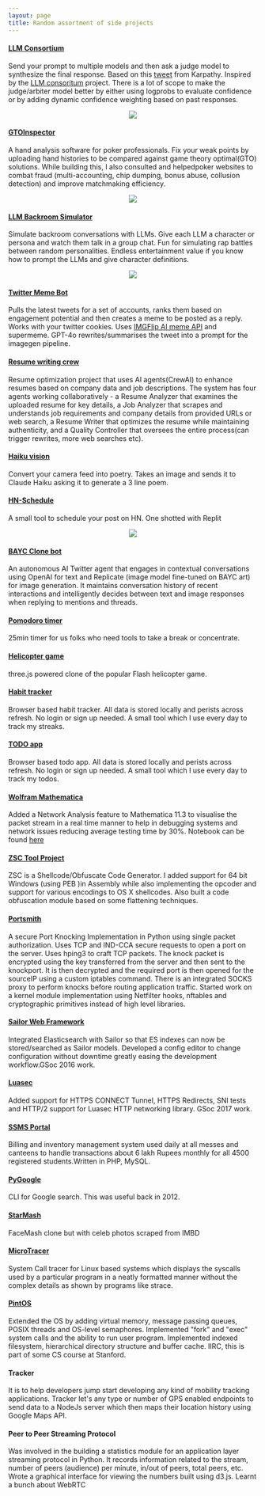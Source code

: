 ```yaml
---
layout: page
title: Random assortment of side projects
---
```




#### [**LLM Consortium**](https://llm-consortium.rnikhil.com/)

Send your prompt to multiple models and then ask a judge model to synthesize the final response. Based on this [tweet](https://x.com/karpathy/status/1869860858006049259) from Karpathy. Inspired by the [LLM consoritum](https://github.com/irthomasthomas/llm-consortium) project. There is a lot of scope to make the judge/arbiter model better by either using logprobs to evaluate confidence or by adding dynamic confidence weighting based on past responses. 

<div align = "center">
<img  src="/assets/files/consortium.png">
</div>

#### [**GTOInspector** ](https://www.youtube.com/watch?v=rv5AEZbo-XA)

A hand analysis software for poker professionals. Fix your weak points by uploading hand histories to be compared against game theory optimal(GTO) solutions. While building this, I also consulted and helpedpoker websites to combat fraud (multi-accounting, chip dumping, bonus abuse, collusion detection) and improve matchmaking efficiency. 

<div align = "center">
<img  src="/assets/files/gtoinspect.png">
</div>

#### [**LLM Backroom Simulator**](https://simulator.rnikhil.com/)

Simulate backroom conversations with LLMs. Give each LLM a character or persona and watch them talk in a group chat. Fun for simulating rap battles between random personalities. Endless entertainment value if you know how to prompt the LLMs and give character definitions. 

<div align = "center">
<img  src="/assets/files/baka.png">
</div>

#### [**Twitter Meme Bot**](https://github.com/r-nikhil/twitterMEMEbot)

Pulls the latest tweets for a set of accounts, ranks them based on engagement potential and then creates a meme to be posted as a reply. Works with your twitter cookies. Uses [IMGFlip AI meme API](https://imgflip.com/ai-meme) and supermeme. GPT-4o rewrites/summarises the tweet into a prompt for the imagegen pipeline. 

#### [**Resume writing crew**](https://github.com/r-nikhil/Resume-Agent-Crew)

Resume optimization project that uses AI agents(CrewAI) to enhance resumes based on company data and job descriptions. The system has four agents working collaboratively - a Resume Analyzer that examines the uploaded resume for key details, a Job Analyzer that scrapes and understands job requirements and company details from provided URLs or  web search, a Resume Writer that optimizes the resume while maintaining authenticity, and a Quality Controller that oversees the entire process(can trigger rewrites, more web searches etc). 

#### [**Haiku vision**](https://haiku-vision.rnikhil.com/)

Convert your camera feed into poetry. Takes an image and sends it to Claude Haiku asking it to generate a 3 line poem. 

#### [**HN-Schedule** ](https://hn-schedule.rnikhil.com/)

A small tool to schedule your post on HN. One shotted with Replit 

<div align = "center">
<img  src="/assets/files/scheduledash.png">
</div>

#### [**BAYC Clone bot**](https://github.com/r-nikhil/BAYCBOT)

An autonomous AI Twitter agent that engages in contextual conversations using OpenAI for text and Replicate (image model fine-tuned on BAYC art) for image generation. It maintains conversation history of recent interactions and intelligently decides between text and image responses when replying to mentions and threads.

#### [**Pomodoro timer**](https://pomodoro.rnikhil.com/)

25min timer for us folks who need tools to take a break or concentrate. 

#### [**Helicopter game**](https://rnikhil.com/heli)

three.js powered clone of the popular Flash helicopter game. 


#### [**Habit tracker**](https://habits.rnikhil.com/)


Browser based habit tracker. All data is stored locally and perists across refresh. No login or sign up needed. A small tool which I use every day to track my streaks. 



#### [**TODO app**](https://todo.rnikhil.com/)


Browser based todo app. All data is stored locally and perists across refresh. No login or sign up needed. A small tool which I use every day to track my todos.


#### [**Wolfram Mathematica** ](https://github.com/r-nikhil/wolfram-2017)

Added a Network Analysis feature to Mathematica 11.3 to visualise the packet stream in a real time manner to help in debugging systems and network issues reducing average testing time by 30%. Notebook can be found [here](https://education.wolfram.com/summer/school/alumni/2017/ramesh/)


#### [**ZSC Tool Project** ](https://github.com/OWASP/ZSC/commits/master/?author=r-nikhil)

ZSC is a Shellcode/Obfuscate Code Generator. I added support for 64 bit Windows (using PEB )in Assembly while also implementing the opcoder and support for various encodings to OS X shellcodes. Also built a code obfuscation module based on some flattening techniques. 

#### [**Portsmith**](https://github.com/r-nikhil/Portsmith)

A secure Port Knocking Implementation in Python using single packet authorization. Uses TCP and IND-CCA secure requests to open a port on the server. Uses hping3 to craft TCP packets. The knock packet is encrypted using the key transferred from the server and then sent to the knockport. It is then decrypted and the required port is then opened for the sourceIP using a custom iptables command. There is an integrated SOCKS proxy to perform knocks before routing application traffic. Started work on a kernel module implementation using Netfilter hooks, nftables and cryptographic primitives instead of high level libraries.


#### [**Sailor Web Framework**](https://github.com/r-nikhil/sailor)

Integrated Elasticsearch with Sailor so that ES indexes can now be stored/searched as Sailor models. Developed a config editor to change configuration without downtime greatly easing the development workflow.GSoc 2016 work.

#### [**Luasec**](https://github.com/r-nikhil/luasec)

Added support for HTTPS CONNECT Tunnel, HTTPS Redirects, SNI tests and HTTP/2 support for Luasec HTTP networking library. GSoc 2017 work.


#### [**SSMS Portal**](https://github.com/r-nikhil/StarMash)

Billing and inventory management system used daily at all messes and canteens to handle transactions about 6 lakh Rupees monthly for all 4500 registered students.Written in PHP, MySQL.

#### [**PyGoogle**](https://github.com/r-nikhil/pygoogle)

CLI for Google search. This was useful back in 2012. 

#### [**StarMash**](https://github.com/r-nikhil/StarMash)

FaceMash clone but with celeb photos scraped from IMBD

#### [**MicroTracer**](https://github.com/r-nikhil/microTracer)

System Call tracer for Linux based systems which displays the syscalls used by a particular program in a neatly formatted manner without the complex details as shown by programs like strace. 

#### [**PintOS**](https://github.com/r-nikhil/pintos)

Extended the OS by adding virtual memory, message passing queues, POSIX threads and OS-level semaphores. Implemented "fork" and "exec" system calls and the ability to run user program. Implemented indexed filesystem, hierarchical directory structure and buffer cache. IIRC, this is part of some CS course at Stanford. 

#### **Tracker**

It is to help developers jump start developing any kind of mobility tracking applications. Tracker let's any type or number of GPS enabled endpoints to send data to a NodeJs server which then maps their location history using Google Maps API. 

#### **Peer to Peer Streaming Protocol**

Was involved in the building a statistics module for an application layer streaming protocol in Python. It records information related to the stream, number of peers (audience) per minute, in/out of peers, total peers, etc. Wrote a graphical interface for viewing the numbers built using d3.js. Learnt a bunch about WebRTC